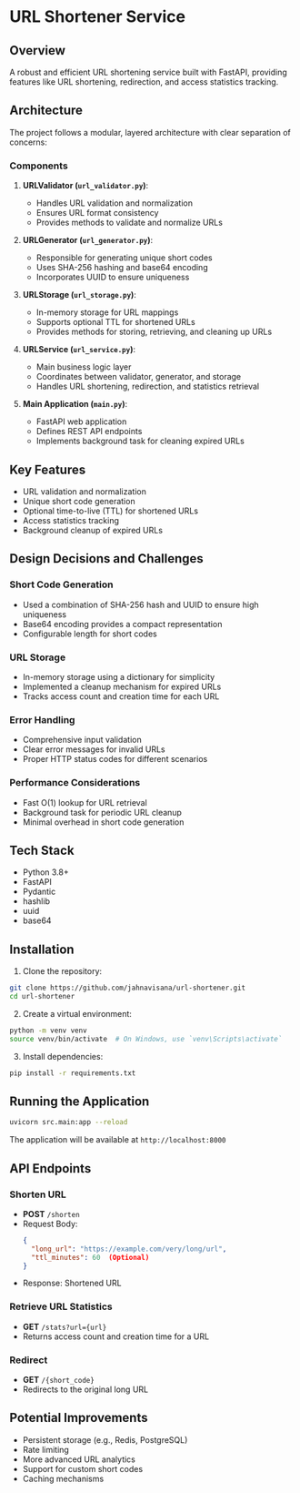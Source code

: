 # URL Shortener Service

## Overview

A robust and efficient URL shortening service built with FastAPI, providing features like URL shortening, redirection, and access statistics tracking.

## Architecture

The project follows a modular, layered architecture with clear separation of concerns:

### Components

1. **URLValidator (`url_validator.py`)**: 
   - Handles URL validation and normalization
   - Ensures URL format consistency
   - Provides methods to validate and normalize URLs

2. **URLGenerator (`url_generator.py`)**: 
   - Responsible for generating unique short codes
   - Uses SHA-256 hashing and base64 encoding
   - Incorporates UUID to ensure uniqueness

3. **URLStorage (`url_storage.py`)**: 
   - In-memory storage for URL mappings
   - Supports optional TTL for shortened URLs
   - Provides methods for storing, retrieving, and cleaning up URLs

4. **URLService (`url_service.py`)**: 
   - Main business logic layer
   - Coordinates between validator, generator, and storage
   - Handles URL shortening, redirection, and statistics retrieval

5. **Main Application (`main.py`)**: 
   - FastAPI web application
   - Defines REST API endpoints
   - Implements background task for cleaning expired URLs

## Key Features

- URL validation and normalization
- Unique short code generation
- Optional time-to-live (TTL) for shortened URLs
- Access statistics tracking
- Background cleanup of expired URLs

## Design Decisions and Challenges

### Short Code Generation
- Used a combination of SHA-256 hash and UUID to ensure high uniqueness
- Base64 encoding provides a compact representation
- Configurable length for short codes

### URL Storage
- In-memory storage using a dictionary for simplicity
- Implemented a cleanup mechanism for expired URLs
- Tracks access count and creation time for each URL

### Error Handling
- Comprehensive input validation
- Clear error messages for invalid URLs
- Proper HTTP status codes for different scenarios

### Performance Considerations
- Fast O(1) lookup for URL retrieval
- Background task for periodic URL cleanup
- Minimal overhead in short code generation

## Tech Stack

- Python 3.8+
- FastAPI
- Pydantic
- hashlib
- uuid
- base64

## Installation

1. Clone the repository:
```bash
git clone https://github.com/jahnavisana/url-shortener.git
cd url-shortener
```

2. Create a virtual environment:
```bash
python -m venv venv
source venv/bin/activate  # On Windows, use `venv\Scripts\activate`
```

3. Install dependencies:
```bash
pip install -r requirements.txt
```

## Running the Application

```bash
uvicorn src.main:app --reload
```

The application will be available at `http://localhost:8000`

## API Endpoints

### Shorten URL
- **POST** `/shorten`
- Request Body:
  ```json
  {
    "long_url": "https://example.com/very/long/url",
    "ttl_minutes": 60  (Optional)
  }
  ```
- Response: Shortened URL

### Retrieve URL Statistics
- **GET** `/stats?url={url}`
- Returns access count and creation time for a URL

### Redirect
- **GET** `/{short_code}`
- Redirects to the original long URL

## Potential Improvements

- Persistent storage (e.g., Redis, PostgreSQL)
- Rate limiting
- More advanced URL analytics
- Support for custom short codes
- Caching mechanisms


